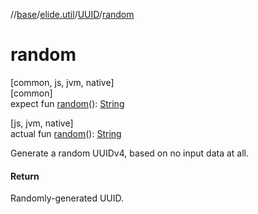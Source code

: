 //[base](../../../index.md)/[elide.util](../index.md)/[UUID](index.md)/[random](random.md)

# random

[common, js, jvm, native]\
[common]\
expect fun [random](random.md)(): [String](https://kotlinlang.org/api/latest/jvm/stdlib/kotlin/-string/index.html)

[js, jvm, native]\
actual fun [random](random.md)(): [String](https://kotlinlang.org/api/latest/jvm/stdlib/kotlin/-string/index.html)

Generate a random UUIDv4, based on no input data at all.

#### Return

Randomly-generated UUID.
